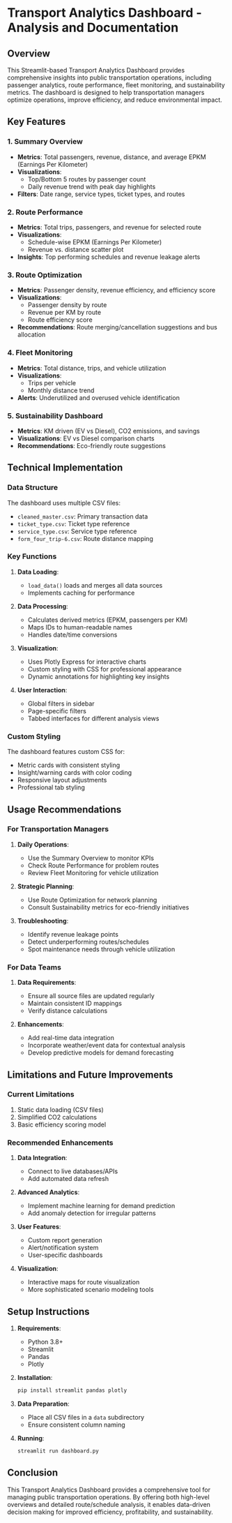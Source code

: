 # Transport Analytics Dashboard - Analysis and Documentation

## Overview
This Streamlit-based Transport Analytics Dashboard provides comprehensive insights into public transportation operations, including passenger analytics, route performance, fleet monitoring, and sustainability metrics. The dashboard is designed to help transportation managers optimize operations, improve efficiency, and reduce environmental impact.

## Key Features

### 1. Summary Overview
- **Metrics**: Total passengers, revenue, distance, and average EPKM (Earnings Per Kilometer)
- **Visualizations**:
  - Top/Bottom 5 routes by passenger count
  - Daily revenue trend with peak day highlights
- **Filters**: Date range, service types, ticket types, and routes

### 2. Route Performance
- **Metrics**: Total trips, passengers, and revenue for selected route
- **Visualizations**:
  - Schedule-wise EPKM (Earnings Per Kilometer)
  - Revenue vs. distance scatter plot
- **Insights**: Top performing schedules and revenue leakage alerts

### 3. Route Optimization
- **Metrics**: Passenger density, revenue efficiency, and efficiency score
- **Visualizations**:
  - Passenger density by route
  - Revenue per KM by route
  - Route efficiency score
- **Recommendations**: Route merging/cancellation suggestions and bus allocation

### 4. Fleet Monitoring
- **Metrics**: Total distance, trips, and vehicle utilization
- **Visualizations**:
  - Trips per vehicle
  - Monthly distance trend
- **Alerts**: Underutilized and overused vehicle identification

### 5. Sustainability Dashboard
- **Metrics**: KM driven (EV vs Diesel), CO2 emissions, and savings
- **Visualizations**: EV vs Diesel comparison charts
- **Recommendations**: Eco-friendly route suggestions

## Technical Implementation

### Data Structure
The dashboard uses multiple CSV files:
- `cleaned_master.csv`: Primary transaction data
- `ticket_type.csv`: Ticket type reference
- `service_type.csv`: Service type reference
- `form_four_trip-6.csv`: Route distance mapping

### Key Functions
1. **Data Loading**: 
   - `load_data()` loads and merges all data sources
   - Implements caching for performance

2. **Data Processing**:
   - Calculates derived metrics (EPKM, passengers per KM)
   - Maps IDs to human-readable names
   - Handles date/time conversions

3. **Visualization**:
   - Uses Plotly Express for interactive charts
   - Custom styling with CSS for professional appearance
   - Dynamic annotations for highlighting key insights

4. **User Interaction**:
   - Global filters in sidebar
   - Page-specific filters
   - Tabbed interfaces for different analysis views

### Custom Styling
The dashboard features custom CSS for:
- Metric cards with consistent styling
- Insight/warning cards with color coding
- Responsive layout adjustments
- Professional tab styling

## Usage Recommendations

### For Transportation Managers
1. **Daily Operations**:
   - Use the Summary Overview to monitor KPIs
   - Check Route Performance for problem routes
   - Review Fleet Monitoring for vehicle utilization

2. **Strategic Planning**:
   - Use Route Optimization for network planning
   - Consult Sustainability metrics for eco-friendly initiatives

3. **Troubleshooting**:
   - Identify revenue leakage points
   - Detect underperforming routes/schedules
   - Spot maintenance needs through vehicle utilization

### For Data Teams
1. **Data Requirements**:
   - Ensure all source files are updated regularly
   - Maintain consistent ID mappings
   - Verify distance calculations

2. **Enhancements**:
   - Add real-time data integration
   - Incorporate weather/event data for contextual analysis
   - Develop predictive models for demand forecasting

## Limitations and Future Improvements

### Current Limitations
1. Static data loading (CSV files)
2. Simplified CO2 calculations
3. Basic efficiency scoring model

### Recommended Enhancements
1. **Data Integration**:
   - Connect to live databases/APIs
   - Add automated data refresh

2. **Advanced Analytics**:
   - Implement machine learning for demand prediction
   - Add anomaly detection for irregular patterns

3. **User Features**:
   - Custom report generation
   - Alert/notification system
   - User-specific dashboards

4. **Visualization**:
   - Interactive maps for route visualization
   - More sophisticated scenario modeling tools

## Setup Instructions

1. **Requirements**:
   - Python 3.8+
   - Streamlit
   - Pandas
   - Plotly

2. **Installation**:
   ```bash
   pip install streamlit pandas plotly
   ```

3. **Data Preparation**:
   - Place all CSV files in a `data` subdirectory
   - Ensure consistent column naming

4. **Running**:
   ```bash
   streamlit run dashboard.py
   ```

## Conclusion
This Transport Analytics Dashboard provides a comprehensive tool for managing public transportation operations. By offering both high-level overviews and detailed route/schedule analysis, it enables data-driven decision making for improved efficiency, profitability, and sustainability.